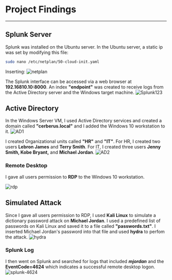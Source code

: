 # Project Findings
___
## Splunk Server
Splunk was installed on the Ubuntu server. In the Ubuntu server, a static ip was set by modifying this file:
```bash
sudo nano /etc/netplan/50-cloud-init.yaml
```
Inserting:
![netplan](https://github.com/user-attachments/assets/b91b19f8-a914-4ce1-ab76-70e9833fd909)

The Splunk interface can be accessed via a web browser at **192.16810.10:8000**. An index **"endpoint"** was created to receive logs from the 
Active Directory server and the Windows target machine. 
![Splunk123](https://github.com/user-attachments/assets/a7e6383b-e0a7-41a4-b89e-ad9149c458f3)

## Active Directory
In the Windows Server VM, I used Active Directory services and created a domain called **"cerberus.local"** and I added the Windows 10 workstation to it. 
![AD1](https://github.com/user-attachments/assets/5bfb5ecf-c3f6-4030-a364-1d4f6c016401)

I created Organizational units called **"HR"** and **"IT"**. For HR, I created two users **Lebron James** and **Terry Smith**. For IT, I created three users **Jenny Smith, Kobe Bryant,** and **Michael Jordan**. 
![AD2](https://github.com/user-attachments/assets/0448febc-dfc4-49ee-ae2c-cec02ff3b195)

### Remote Desktop
I gave all users permission to **RDP** to the Windows 10 workstation. 

![rdp](https://github.com/user-attachments/assets/c4d554fe-3a6b-40f8-9ce1-e7bd0f18c280)

## Simulated Attack
Since I gave all users permission to RDP, I used **Kali Linux** to simulate a dictionary password attack on **Michael Jordan**. I used a predefined list of passwords
on Kali Linux and saved it to a file called **"passwords.txt"**. I inserted Michael Jordan's password into that file and used **hydra** to perfom the attack. 
![hydra](https://github.com/user-attachments/assets/1cd88aff-91d8-4b7e-bf29-e3ce4e26c723)

### Splunk Log 
I then went on Splunk and searched for logs that included ***mjordan*** and the **EventCode=4624** which indicates a successful remote desktop logon. 
![splunk-4624](https://github.com/user-attachments/assets/0f2e5ff5-b651-47fc-ba7f-6dad0cc95576)
